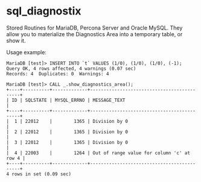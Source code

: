 sql_diagnostix
==============

Stored Routines for MariaDB, Percona Server and Oracle MySQL.
They allow you to materialize the Diagnostics Area into a temporary table,
or show it.

Usage example:

```
MariaDB [test]> INSERT INTO `t` VALUES (1/0), (1/0), (1/0), (-1);
Query OK, 4 rows affected, 4 warnings (0.07 sec)
Records: 4  Duplicates: 0  Warnings: 4
 
MariaDB [test]> CALL _.show_diagnostics_area();
+----+----------+-------------+--------------------------------------------+
| ID | SQLSTATE | MYSQL_ERRNO | MESSAGE_TEXT                               |
+----+----------+-------------+--------------------------------------------+
|  1 | 22012    |        1365 | Division by 0                              |
|  2 | 22012    |        1365 | Division by 0                              |
|  3 | 22012    |        1365 | Division by 0                              |
|  4 | 22003    |        1264 | Out of range value for column 'c' at row 4 |
+----+----------+-------------+--------------------------------------------+
4 rows in set (0.09 sec)
```
